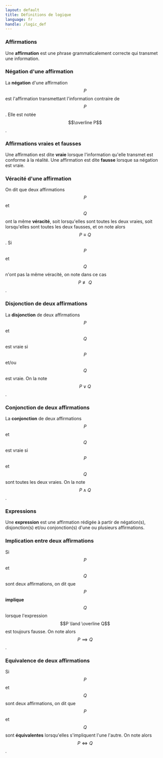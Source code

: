 ```yaml
---
layout: default
title: Définitions de logique
language: fr
handle: /logic_def
---
```


<script src="https://cdn.mathjax.org/mathjax/latest/MathJax.js?config=TeX-AMS-MML_HTMLorMML" type="text/javascript"></script>

### Affirmations
Une **affirmation** est une phrase grammaticalement correcte qui transmet une information.

### Négation d'une affirmation
La **négation** d'une affirmation $$P$$ est l'affirmation transmettant l'information contraire de $$P$$. Elle est notée $$\overline P$$.

### Affirmations vraies et fausses
Une affirmation est dite **vraie** lorsque l'information qu'elle transmet est conforme à la réalité. Une affirmation est dite **fausse** lorsque sa négation est vraie.

### Véracité d'une affirmation
On dit que deux affirmations $$P$$ et $$Q$$ ont la même **véracité**, soit lorsqu'elles sont toutes les deux vraies, soit lorsqu'elles sont toutes les deux fausses, et on note alors $$P \equiv Q$$. Si $$P$$ et $$Q$$ n'ont pas la même véracité, on note dans ce cas $$P \not \equiv Q$$.

### Disjonction de deux affirmations
La **disjonction** de deux affirmations $$P$$ et $$Q$$ est vraie si $$P$$ et/ou $$Q$$ est vraie. On la note $$P \lor Q$$.

### Conjonction de deux affirmations
La **conjonction** de deux affirmations $$P$$ et $$Q$$ est vraie si $$P$$ et $$Q$$ sont toutes les deux vraies. On la note $$P \land Q$$.

### Expressions
Une **expression** est une affirmation rédigée à partir de négation(s), disjonction(s) et/ou conjonction(s) d'une ou plusieurs affirmations.

### Implication entre deux affirmations
Si $$P$$ et $$Q$$ sont deux affirmations, on dit que $$P$$ **implique** $$Q$$ lorsque l'expression $$P \land \overline Q$$ est toujours fausse. On note alors $$P \implies Q$$.

### Equivalence de deux affirmations
Si $$P$$ et $$Q$$ sont deux affirmations, on dit que $$P$$ et $$Q$$ sont **équivalentes** lorsqu'elles s'impliquent l'une l'autre. On note alors $$P \iff Q$$.
